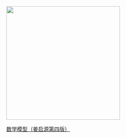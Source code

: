 

<img src="https://github.com/user-attachments/assets/81b651f6-d7c6-4cf2-a1c8-40bf12d49a41" width="300">

[数学模型（姜启源第四版）](https://eol.shzu.edu.cn/meol/common/script/preview/download_preview.jsp?fileid=2111024&resid=152082558&lid=53422)

